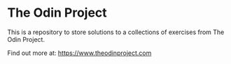# The Odin Project

This is a repository to store solutions to a collections of exercises from The Odin Project.

Find out more at: https://www.theodinproject.com
